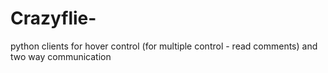 # Crazyflie-
python clients for hover control (for multiple control - read comments) and two way communication

